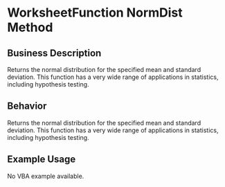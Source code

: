 # WorksheetFunction NormDist Method

## Business Description
Returns the normal distribution for the specified mean and standard deviation. This function has a very wide range of applications in statistics, including hypothesis testing.

## Behavior
Returns the normal distribution for the specified mean and standard deviation. This function has a very wide range of applications in statistics, including hypothesis testing.

## Example Usage
No VBA example available.